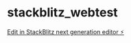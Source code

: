 # stackblitz_webtest

[Edit in StackBlitz next generation editor ⚡️](https://stackblitz.com/~/github.com/sangsu9701/stackblitz_webtest)